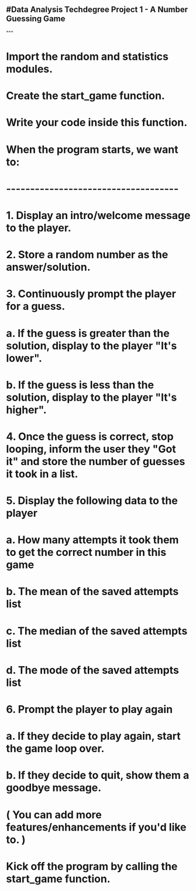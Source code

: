 #Data Analysis Techdegree
Project 1 - A Number Guessing Game
--------------------------------
"""

# Import the random and statistics modules.

# Create the start_game function.
# Write your code inside this function.

#   When the program starts, we want to:
#   ------------------------------------
#   1. Display an intro/welcome message to the player.
#   2. Store a random number as the answer/solution.
#   3. Continuously prompt the player for a guess.
#     a. If the guess is greater than the solution, display to the player "It's lower".
#     b. If the guess is less than the solution, display to the player "It's higher".

#   4. Once the guess is correct, stop looping, inform the user they "Got it" and store the number of guesses it took in a list.
#   5. Display the following data to the player
#     a. How many attempts it took them to get the correct number in this game
#     b. The mean of the saved attempts list
#     c. The median of the saved attempts list
#     d. The mode of the saved attempts list
#   6. Prompt the player to play again
#     a. If they decide to play again, start the game loop over.
#     b. If they decide to quit, show them a goodbye message.

# ( You can add more features/enhancements if you'd like to. )


# Kick off the program by calling the start_game function.